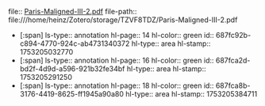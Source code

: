 file:: [Paris-Maligned-III-2.pdf](file:///home/heinz/Zotero/storage/TZVF8TDZ/Paris-Maligned-III-2.pdf)
file-path:: file:///home/heinz/Zotero/storage/TZVF8TDZ/Paris-Maligned-III-2.pdf

- [:span]
  ls-type:: annotation
  hl-page:: 14
  hl-color:: green
  id:: 687fc92b-c894-4770-924c-ab4731340372
  hl-type:: area
  hl-stamp:: 1753205032770
- [:span]
  ls-type:: annotation
  hl-page:: 16
  hl-color:: green
  id:: 687fca2d-bd2f-4d9d-a596-921b32fe34bf
  hl-type:: area
  hl-stamp:: 1753205291250
- [:span]
  ls-type:: annotation
  hl-page:: 18
  hl-color:: green
  id:: 687fca8b-3176-4419-8625-ff1945a90a80
  hl-type:: area
  hl-stamp:: 1753205384711